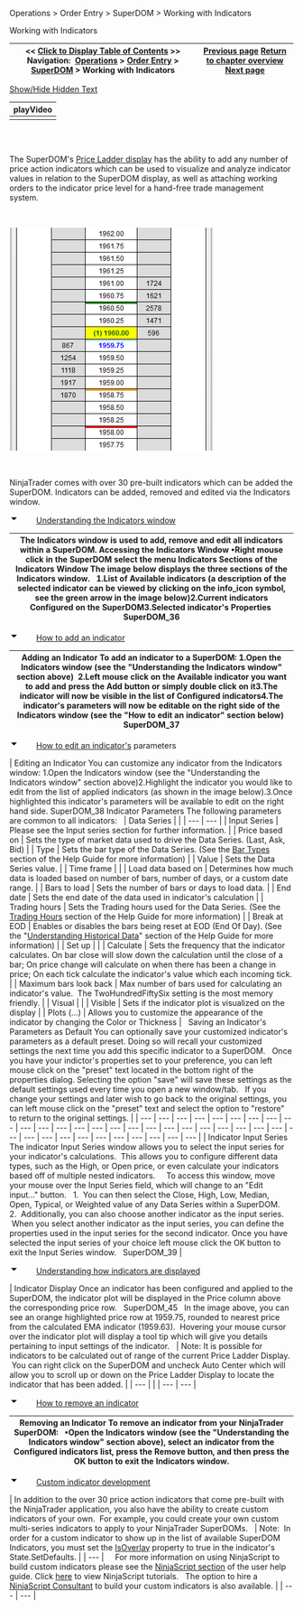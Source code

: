﻿


Operations \> Order Entry \> SuperDOM \> Working with Indicators






















Working with Indicators







| \<\< [Click to Display Table of Contents](working_with_indicators_superdom.md) \>\> **Navigation:**     [Operations](operations.md) \> [Order Entry](order_entry.md) \> [SuperDOM](superdom.md) \> Working with Indicators | [Previous page](superdom_templates.md) [Return to chapter overview](superdom.md) [Next page](properties_superdom.md) |
| --- | --- |




[Show/Hide Hidden Text](javascript:HMToggleExpandAll(!HMAnyToggleOpen()) "Click to open/close expanding sections")











| playVideo |
| --- |
|  |



## 


 


The SuperDOM's [Price Ladder display](price_ladder_display.md) has the ability to add any number of price action indicators which can be used to visualize and analyze indicator values in relation to the SuperDOM display, as well as attaching working orders to the indicator price level for a hand\-free trade management system.


 


![SuperDOM_44](superdom_44.png)


 


NinjaTrader comes with over 30 pre\-built indicators which can be added the SuperDOM. Indicators can be added, removed and edited via the Indicators window.


![tog_minus](tog_minus.gif)        [Understanding the Indicators window](javascript:HMToggle('toggle','UnderstandingTheIndicatorsWindow','UnderstandingTheIndicatorsWindow_ICON'))




| The Indicators window is used to add, remove and edit all indicators within a SuperDOM. Accessing the Indicators Window •Right mouse click in the SuperDOM select the menu Indicators Sections of the Indicators Window The image below displays the three sections of the Indicators window.   1\.List of Available indicators (a description of the selected indicator can be viewed by clicking on the info_icon symbol, see the green arrow in the image below)2\.Current indicators Configured on the SuperDOM3\.Selected indicator's Properties  SuperDOM_36 |
| --- |



![tog_minus](tog_minus.gif)        [How to add an indicator](javascript:HMToggle('toggle','HowToAddAnIndicator','HowToAddAnIndicator_ICON'))




| Adding an Indicator To add an indicator to a SuperDOM: 1\.Open the Indicators window (see the "Understanding the Indicators window" section above)  2\.Left mouse click on the Available indicator you want to add and press the Add button or simply double click on it3\.The indicator will now be visible in the list of Configured indicators4\.The indicator's parameters will now be editable on the right side of the Indicators window (see the "How to edit an indicator" section below)  SuperDOM_37 |
| --- |



![tog_minus](tog_minus.gif)        [How to edit an indicator's](javascript:HMToggle('toggle','HowToEditAnIndicators','HowToEditAnIndicators_ICON')) parameters




| Editing an Indicator You can customize any indicator from the Indicators window: 1\.Open the Indicators window (see the "Understanding the Indicators window" section above)2\.Highlight the indicator you would like to edit from the list of applied indicators (as shown in the image below).3\.Once highlighted this indicator's parameters will be available to edit on the right hand side. SuperDOM_38 Indicator Parameters The following parameters are common to all indicators:     | Data Series |  | | --- | --- | | Input Series | Please see the Input series section for further information. | | Price based on | Sets the type of market data used to drive the Data Series. (Last, Ask, Bid) | | Type | Sets the bar type of the Data Series. (See the [Bar Types](bars_type.md) section of the Help Guide for more information) | | Value | Sets the Data Series value. | | Time frame |  | | Load data based on | Determines how much data is loaded based on number of bars, number of days, or a custom date range. | | Bars to load | Sets the number of bars or days to load data. | | End date | Sets the end date of the data used in indicator's calculation | | Trading hours | Sets the Trading hours used for the Data Series. (See the [Trading Hours](sessioniterator.md) section of the Help Guide for more information) | | Break at EOD | Enables or disables the bars being reset at EOD (End Of Day). (See the "[Understanding Historical Data](data_by_provider.md)" section of the Help Guide for more information) | | Set up |  | | Calculate | Sets the frequency that the indicator calculates. On bar close will slow down the calculation until the close of a bar; On price change will calculate on when there has been a change in price; On each tick calculate the indicator's value which each incoming tick. | | Maximum bars look back | Max number of bars used for calculating an indicator's value.  The TwoHundredFiftySix setting is the most memory friendly. | | Visual |  | | Visible | Sets if the indicator plot is visualized on the display | | Plots (...) | Allows you to customize the appearance of the indicator by changing the Color or Thickness |      Saving an Indicator's Parameters as Default You can optionally save your customized indicator's parameters as a default preset. Doing so will recall your customized settings the next time you add this specific indicator to a SuperDOM.   Once you have your indictor's properties set to your preference, you can left mouse click on the "preset" text located in the bottom right of the properties dialog. Selecting the option "save" will save these settings as the default settings used every time you open a new window/tab.   If you change your settings and later wish to go back to the original settings, you can left mouse click on the "preset" text and select the option to "restore" to return to the original settings. |
| --- | --- | --- | --- | --- | --- | --- | --- | --- | --- | --- | --- | --- | --- | --- | --- | --- | --- | --- | --- | --- | --- | --- | --- | --- | --- | --- | --- | --- | --- | --- | --- | --- | --- | --- |
| Indicator Input Series  The indicator Input Series window allows you to select the input series for your indicator's calculations.  This allows you to configure different data types, such as the High, or Open price, or even calculate your indicators based off of multiple nested indicators.     To access this window, move your mouse over the Input Series field, which will change to an "Edit input..." button.   1\.  You can then select the Close, High, Low, Median, Open, Typical, or Weighted value of any Data Series within a SuperDOM.   2\.  Additionally, you can also choose another indicator as the input series.  When you select another indicator as the input series, you can define the properties used in the input series for the second indicator. Once you have selected the input series of your choice left mouse click the OK button to exit the Input Series window.   SuperDOM_39 |



![tog_minus](tog_minus.gif)        [Understanding how indicators are displayed](javascript:HMToggle('toggle','UnderstandingHowIndicatorsAreDisplayed','UnderstandingHowIndicatorsAreDisplayed_ICON'))




| Indicator Display Once an indicator has been configured and applied to the SuperDOM, the indicator plot will be displayed in the Price column above the corresponding price row.   SuperDOM_45   In the image above, you can see an orange highlighted price row at 1959\.75, rounded to nearest price from the calculated EMA indicator (1959\.63\).  Hovering your mouse cursor over the indicator plot will display a tool tip which will give you details pertaining to input settings of the indicator.     | Note: It is possible for indicators to be calculated out of range of the current Price Ladder Display.  You can right click on the SuperDOM and uncheck Auto Center which will allow you to scroll up or down on the Price Ladder Display to locate the indicator that has been added. | | --- | |
| --- | --- |



![tog_minus](tog_minus.gif)        [How to remove an indicator](javascript:HMToggle('toggle','HowToRemoveAnIndicator','HowToRemoveAnIndicator_ICON'))




| Removing an Indicator To remove an indicator from your NinjaTrader SuperDOM:   •Open the Indicators window (see the "Understanding the Indicators window" section above), select an indicator from the Configured indicators list, press the Remove button, and then press the OK button to exit the Indicators window. |
| --- |



![tog_minus](tog_minus.gif)        [Custom indicator development](javascript:HMToggle('toggle','CustomIndicatorDevelopment','CustomIndicatorDevelopment_ICON'))




| In addition to the over 30 price action indicators that come pre\-built with the NinjaTrader application, you also have the ability to create custom indicators of your own.  For example, you could create your own custom multi\-series indicators to apply to your NinjaTrader SuperDOMs.      | Note:  In order for a custom indicator to show up in the list of available SuperDOM Indicators, you must set the [IsOverlay](isoverlay.md) property to true in the indicator's State.SetDefaults. | | --- |        For more information on using NinjaScript to build custom indicators please see the [NinjaScript section](ninjascript.md) of the user help guide. Click [here](indicator.md) to view NinjaScript tutorials.   The option to hire a [NinjaScript Consultant](https://ninjatraderecosystem.com/search-results/?fwp_category=programming-services) to build your custom indicators is also available. |
| --- | --- |










